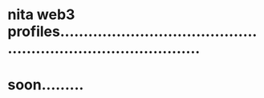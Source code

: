 # nita web3 profiles...................................................................................
# soon.........
